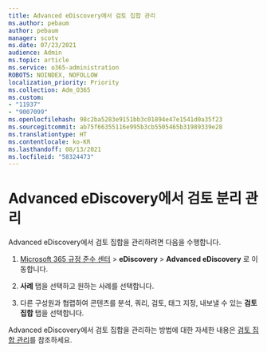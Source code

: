 ```yaml
---
title: Advanced eDiscovery에서 검토 집합 관리
ms.author: pebaum
author: pebaum
manager: scotv
ms.date: 07/23/2021
audience: Admin
ms.topic: article
ms.service: o365-administration
ROBOTS: NOINDEX, NOFOLLOW
localization_priority: Priority
ms.collection: Adm_O365
ms.custom:
- "11937"
- "9007099"
ms.openlocfilehash: 98c2ba5283e9151bb3c01894e47e1541d0a35f23
ms.sourcegitcommit: ab75f66355116e995b3cb5505465b31989339e28
ms.translationtype: HT
ms.contentlocale: ko-KR
ms.lasthandoff: 08/13/2021
ms.locfileid: "58324473"
---
```

# <a name="managing-review-dets-in-advanced-ediscovery"></a>Advanced eDiscovery에서 검토 분리 관리

Advanced eDiscovery에서 검토 집합을 관리하려면 다음을 수행합니다.

1. [Microsoft 365 규정 준수 센터](https://compliance.microsoft.com/) > **eDiscovery** > **Advanced eDiscovery** 로 이동합니다.

1. **사례** 탭을 선택하고 원하는 사례를 선택합니다.

1. 다른 구성원과 협렵하여 콘텐츠를 분석, 쿼리, 검토, 태그 지정, 내보낼 수 있는 **검토 집합** 탭을 선택합니다.

Advanced eDiscovery에서 검토 집합을 관리하는 방법에 대한 자세한 내용은 [검토 집합 관리](https://docs.microsoft.com/microsoft-365/compliance/managing-review-sets)를 참조하세요.